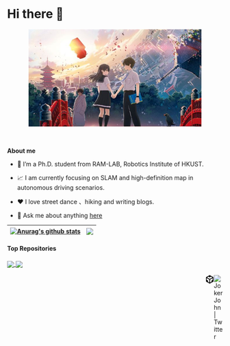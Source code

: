 # Hi there 👋

<p align="center"><a href="https://xchu.net"><img width="80%" src="./README/200206C03_C8400-5.jpg" /></a></p>

<br />

**About me**

- 💼  I’m a Ph.D. student from RAM-LAB, Robotics Institute of HKUST.

- 📈 I am currently focusing on SLAM and high-definition map in autonomous driving scenarios.

- ❤️ I love street dance 、hiking and writing blogs.

- 💬 Ask me about anything [here](https://github.com/JokerJohn/JokerJohn/issues) 


| <a href="https://github.com/anuraghazra/github-readme-stats"><img align="center" src="https://github-readme-stats.vercel.app/api?username=JokerJohn&show_icons=true&include_all_commits=true&theme=buefy&hide_border=true" alt="Anurag's github stats" /></a> | <a href="https://github.com/anuraghazra/github-readme-stats"><img align="center" src="https://github-readme-stats.vercel.app/api/top-langs/?username=JokerJohn&layout=compact&theme=buefy&hide_border=true" /></a> |
| ------------------------------------------------------------ | ------------------------------------------------------------ |

#### Top Repositories

<a href="https://github.com/JokerJohn/LIO_SAM_6AXIS">
  <img align="center" src="https://github-readme-stats.vercel.app/api/pin/?username=JokerJohn&repo=LIO_SAM_6AXIS&theme=buefy" />
</a>
<a href="https://github.com/JokerJohn/UpdatingHDmapByMonoCamera">
  <img align="center" src="https://github-readme-stats.vercel.app/api/pin/?username=JokerJohn&repo=UpdatingHDmapByMonoCamera&theme=buefy" />
</a>

<br />
<br />
<a href="https://xchu.net">
  <img align="right" alt="JokerJohn | Twitter" width="21px" src="https://raw.githubusercontent.com/anuraghazra/anuraghazra/master/assets/twitter.svg" />
</a>

<a href="https://xchu.net">
  <img align="right" alt="JokerJohn | CodeSandbox" width="20px" src="https://raw.githubusercontent.com/anuraghazra/anuraghazra/master/assets/codesandbox.svg" />
</a>